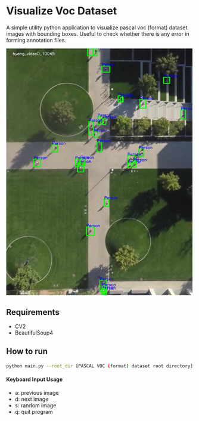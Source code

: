 # Visualize Voc Dataset
A simple utility python application to visualize pascal voc (format) dataset images with bounding boxes. Useful to check whether there is any error in forming annotation files. 

<img src='./output/hyang_video0_10045.jpg' width="500">

## Requirements
- CV2
- BeautifulSoup4

## How to run

```bash
python main.py --root_dir [PASCAL VOC (format) dataset root directory] --type train
```

#### Keyboard Input Usage
- a: previous image
- d: next image
- s: random image
- q: quit program
